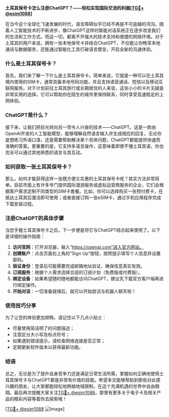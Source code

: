 **土耳其保号卡怎么注册ChatGPT？——轻松实现国际交流的利器[[TG💪+ @esim1088](https://t.me/s/esim1088)]**

在当今这个全球化飞速发展的时代，语言障碍似乎已经不再是不可逾越的鸿沟。随着人工智能技术的不断进步，像ChatGPT这样的智能对话系统正在逐步改变我们的生活和工作方式。而这一切，都离不开强大的技术支持和便捷的网络环境。对于土耳其的用户来说，拥有一张本地保号卡并结合ChatGPT，不仅能让你畅享本地通话与数据服务，还能通过智能化工具打破语言壁垒，开启全新的沟通体验。

### 什么是土耳其保号卡？

首先，我们来了解一下什么是土耳其保号卡。简单来说，它就是一种可以在土耳其境内使用的SIM卡，通常具备本地号码功能，并且支持语音通话、短信以及移动互联网服务。对于计划前往土耳其旅行或长期居住的人来说，这张小小的卡片无疑是非常实用的选择。它可以帮助你在陌生的城市里保持联系，同时享受高速稳定的上网体验。

### ChatGPT是什么？

接下来，让我们把目光转向另一项令人兴奋的技术——ChatGPT。这是一款由OpenAI开发的人工智能模型，能够理解自然语言输入并生成相应的回复。无论你是想练习外语口语，还是需要帮助解决某个具体问题，ChatGPT都能提供快速而准确的答案。更重要的是，它支持多语言操作，这意味着即使不懂土耳其语，你也完全可以通过其他熟悉的语言与其互动。

### 如何获取一张土耳其保号卡？

那么，如何才能获得这样一张既方便又实惠的土耳其保号卡呢？其实方法非常简单。目前市面上有许多专门提供国际漫游服务或虚拟运营商服务的企业，它们会根据客户需求定制不同类型的SIM卡套餐。比如，你可以选择购买一张预付费卡，在抵达土耳其后激活即可使用；或者直接订购一张eSIM卡，通过手机应用程序完成下载安装过程。

### 注册ChatGPT的具体步骤

当您手握土耳其保号卡之后，下一步便是将它与ChatGPT结合起来使用了。以下是详细的操作指南：

1. **访问官网**：打开浏览器，输入“https://openai.com”进入官方网站。
2. **创建账户**：点击页面右上角的“Sign Up”按钮，按照提示填写个人信息并设置密码。
3. **验证身份**：登录后可能需要完成邮箱地址验证，确保信息真实有效。
4. **订阅服务**：根据个人需求选择合适的订阅计划（免费版或付费版）。
5. **绑定设备**：如果希望随时随地都能访问ChatGPT，建议先下载官方客户端再进行绑定操作。
6. **开始对话**：一切准备就绪后，就可以开始尝试与机器人聊天啦！

### 使用技巧分享

为了让您的体验更加顺畅，请记住以下几点小贴士：
- 尽量使用简洁明了的问题描述；
- 注意区分大小写及标点符号；
- 如果遇到错误提示，请检查网络连接是否正常；
- 定期更新软件版本以获得最新功能。

### 结语

总之，无论是为了提升自身竞争力还是满足日常生活所需，掌握如何正确地使用土耳其保号卡与ChatGPT都是非常有价值的技能。希望本文能够帮助到那些对此感兴趣的朋友，让大家都能轻松地跨越地域限制，在这个充满机遇的世界中自由翱翔。最后再次提醒大家关注[TG💪+ @esim1088](https://t.me/s/esim1088)，那里有更多关于电子卡及相关产品的精彩内容等着你去探索哦！

[[TG💪+ @esim1088](https://t.me/s/esim1088) ![Image](https://i.postimg.cc/4NQfJmqS/Snipaste-2025-05-13-00-14-12.png)]